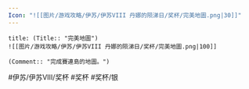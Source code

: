 ```yaml
---
Icon: "![[图片/游戏攻略/伊苏/伊苏VIII 丹娜的陨涕日/奖杯/完美地圖.png|30]]"
---
```

```ad-common-silver-trophy
title: (Title:: "完美地圖")
![[图片/游戏攻略/伊苏/伊苏VIII 丹娜的陨涕日/奖杯/完美地圖.png|100]]

(Comment:: "完成賽連島的地圖。")
```

#伊苏/伊苏VIII/奖杯 #奖杯 #奖杯/银
